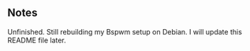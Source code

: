 ## Notes
Unfinished. Still rebuilding my Bspwm setup on Debian.
I will update this README file later.
